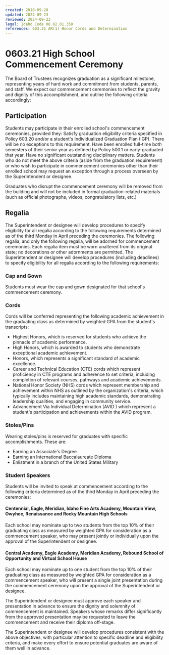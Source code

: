 ```yaml
---
created: 2010-09-28
updated: 2024-09-23
reviewed: 2024-09-23
legal: Idaho Code 08.02.01.350
references: 603.21 AR(1) Honor Cords and Determination
---
```


# 0603.21 High School Commencement Ceremony

The Board of Trustees recognizes graduation as a significant milestone, representing years of hard work and commitment from students, parents, and staff. We expect our commencement ceremonies to reflect the gravity and dignity of this accomplishment, and outline the following criteria accordingly:

## Participation
Students may participate in their enrolled school's commencement ceremonies, provided they:
Satisfy graduation eligibility criteria specified in Policy 603.20 and/or a student's Individualized Graduation Plan (IGP). There will be no exceptions to this requirement.
Have been enrolled full-time both semesters of their senior year as defined by Policy 500.1 or early-graduated that year.
Have no significant outstanding disciplinary matters.
Students who do not meet the above criteria (aside from the graduation requirement) or who wish to participate in commencement ceremonies other than their enrolled school may request an exception through a process overseen by the Superintendent or designee.

Graduates who disrupt the commencement ceremony will be removed from the building and will not be included in formal graduation-related materials (such as official photographs, videos, congratulatory lists, etc.)

## Regalia
The Superintendent or designee will develop procedures to specify eligibility for all regalia according to the following requirements determined as of the third Monday in April preceding the ceremonies.
The following regalia, and only the following regalia, will be adorned for commencement ceremonies. Each regalia item must be worn unaltered from its original state; no decorations or other adornments are permitted. The Superintendent or designee will develop procedures (including deadlines) to specify eligibility for all regalia according to the following requirements:

### Cap and Gown
Students must wear the cap and gown designated for that school's commencement ceremony.

### Cords
Cords will be conferred representing the following academic achievement in the graduating class as determined by weighted GPA from the student's transcripts:
- Highest Honors, which is reserved for students who achieve the pinnacle of academic performance.
- High Honors, which is awarded to students who demonstrate exceptional academic achievement.
- Honors, which represents a significant standard of academic excellence.
- Career and Technical Education (CTE) cords which represent proficiency in CTE programs and adherence to set criteria, including completion of relevant courses, pathways and academic achievements.
- National Honor Society (NHS) cords which represent membership and achievement within NHS as outlined by the organization's criteria, which typically includes maintaining high academic standards, demonstrating leadership qualities, and engaging in community service.
- Advancement Via Individual Determination (AVID ) which represent a student's participation and achievements within the AVID program.

### Stoles/Pins
Wearing stoles/pins is reserved for graduates with specific accomplishments.  These are:
- Earning an Associate's Degree
- Earning an International Baccalaureate Diploma
- Enlistment in a branch of the United States Military

### Student Speakers
Students will be invited to speak at commencement according to the following criteria determined as of the third Monday in April preceding the ceremonies:

#### Centennial, Eagle, Meridian, Idaho Fine Arts Academy, Mountain View, Owyhee, Renaissance and Rocky Mountain High Schools
Each school may nominate up to two students from the top 10% of their graduating class as measured by weighted GPA for consideration as a commencement speaker, who may present jointly or individually upon the approval of the Superintendent or designee.
#### Central Academy, Eagle Academy, Meridian Academy, Rebound School of Opportunity and Virtual School House
Each school may nominate up to one student from the top 10% of their graduating class as measured by weighted GPA for consideration as a commencement speaker, who will present a single joint presentation during the commencement ceremony upon the approval of the Superintendent or designee.

The Superintendent or designee must approve each speaker and presentation in advance to ensure the dignity and solemnity of commencement is maintained.  Speakers whose remarks differ significantly from the approved presentation may be requested to leave the commencement and receive their diploma off-stage.

The Superintendent or designee will develop procedures consistent with the above objectives, with particular attention to specific deadline and eligibility criteria, and make every effort to ensure potential graduates are aware of them well in advance.
